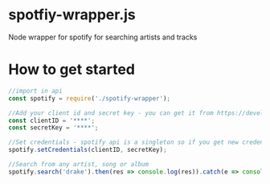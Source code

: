 # spotfiy-wrapper.js
Node wrapper for spotify for searching artists and tracks

# How to get started #
```javascript
//import in api
const spotify = require('./spotify-wrapper');

//Add your client id and secret key - you can get it from https://developer.spotify.com/dashboard/
const clientID = '****';
const secretKey = '****';

//Set credentials - spotify api is a singleton so if you get new credentials you can reset it
spotify.setCredentials(clientID, secretKey);

//Search from any artist, song or album
spotify.search('drake').then(res => console.log(res)).catch(e => console.log(e));

```

